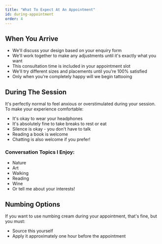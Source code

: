 ```yaml
---
title: "What To Expect At An Appointment"
id: during-appointment
order: 4
---
```


## When You Arrive

* We'll discuss your design based on your enquiry form
* We'll work together to make any adjustments until it's exactly what you want
* This consultation time is included in your appointment slot
* We'll try different sizes and placements until you're 100% satisfied
* Only when you're completely happy will we begin tattooing

## During The Session

It's perfectly normal to feel anxious or overstimulated during your session. To make your experience comfortable:

* It's okay to wear your headphones
* It's absolutely fine to take breaks to rest or eat
* Silence is okay - you don't have to talk
* Reading a book is welcome
* Chatting is also welcome if you prefer!

### Conversation Topics I Enjoy:
* Nature
* Art
* Walking
* Reading
* Wine
* Or tell me about your interests!

## Numbing Options

If you want to use numbing cream during your appointment, that's fine, but you must:
* Source this yourself
* Apply it approximately one hour before the appointment
